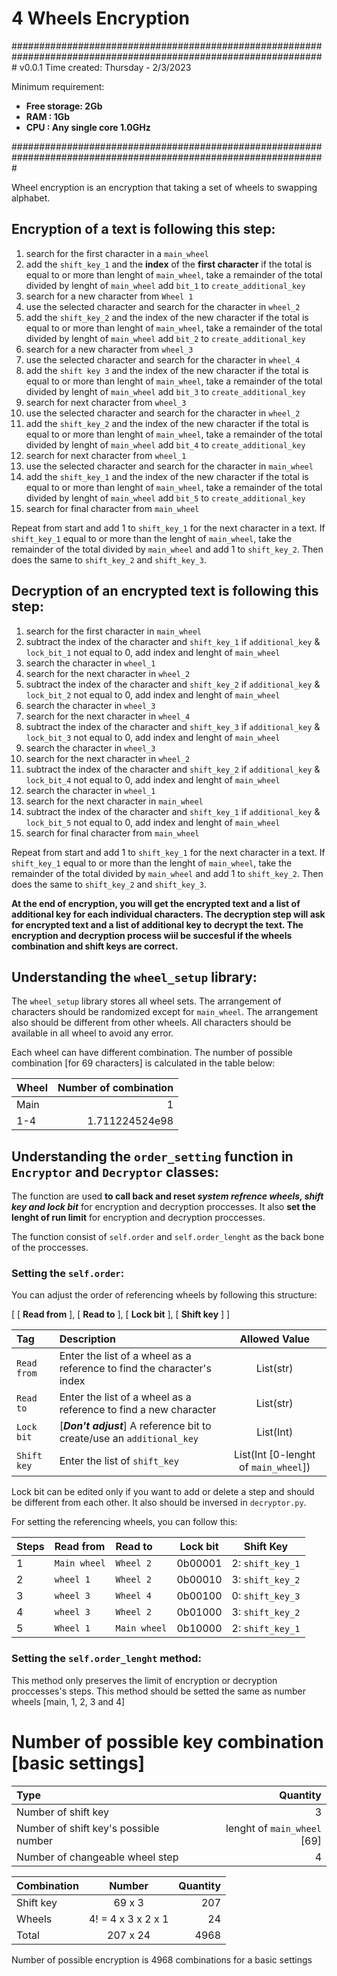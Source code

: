 # 4 Wheels Encryption

#################################################################################################################
v0.0.1
Time created: Thursday - 2/3/2023

Minimum requirement:
- **Free storage: 2Gb**
- **RAM         : 1Gb**
- **CPU         : Any single core 1.0GHz**

#################################################################################################################

Wheel encryption is an encryption that taking a set of wheels to swapping alphabet.

## Encryption of a text is following this step:
1) search for the first character in a `main_wheel`
2) add the `shift_key_1` and the **index** of the **first character**
   if the total is equal to or more than lenght of `main_wheel`, take a remainder of the total divided by lenght of `main_wheel`
   add `bit_1` to `create_additional_key`
3) search for a new character from `Wheel 1`
4) use the selected character and search for the character in `wheel_2`
5) add the `shift_key_2` and the index of the new character
   if the total is equal to or more than lenght of `main_wheel`, take a remainder of the total divided by lenght of `main_wheel`
   add `bit_2` to `create_additional_key`
6) search for a new character from `wheel_3`
7) use the selected character and search for the character in `wheel_4`
8) add the `shift key 3` and the index of the new character
   if the total is equal to or more than lenght of `main_wheel`, take a remainder of the total divided by lenght of `main_wheel`
   add `bit_3` to `create_additional_key`
9) search for next character from `wheel_3`
10) use the selected character and search for the character in `wheel_2`
11) add the `shift_key_2` and the index of the new character
   if the total is equal to or more than lenght of `main_wheel`, take a remainder of the total divided by lenght of `main_wheel`
   add `bit_4` to `create_additional_key`
12) search for next character from `wheel_1`
13) use the selected character and search for the character in `main_wheel`
14) add the `shift_key_1` and the index of the new character
   if the total is equal to or more than lenght of `main_wheel`, take a remainder of the total divided by lenght of `main_wheel`
   add `bit_5` to `create_additional_key`
15) search for final character from `main_wheel`

Repeat from start and add 1 to `shift_key_1` for the next character in a text. If `shift_key_1` equal to or more than the lenght of `main_wheel`, take the remainder of the total divided by `main_wheel` and add 1 to `shift_key_2`. Then does the same to `shift_key_2` and `shift_key_3`.

## Decryption of an encrypted text is following this step:
1) search for the first character in `main_wheel`
2) subtract the index of the character and `shift_key_1`
   if `additional_key` & `lock_bit_1` not equal to 0, add index and lenght of `main_wheel`
3) search the character in `wheel_1`
4) search for the next character in `wheel_2`
5) subtract the index of the character and `shift_key_2`
   if `additional_key` & `lock_bit_2` not equal to 0, add index and lenght of `main_wheel`
6) search the character in `wheel_3`
7) search for the next character in `wheel_4`
8) subtract the index of the character and `shift_key_3`
   if `additional_key` & `lock_bit_3` not equal to 0, add index and lenght of `main_wheel`
9) search the character in `wheel_3`
10) search for the next character in `wheel_2`
11) subtract the index of the character and `shift_key_2`
   if `additional_key` & `lock_bit_4` not equal to 0, add index and lenght of `main_wheel`
12) search the character in `wheel_1`
13) search for the next character in `main_wheel`
14) subtract the index of the character and `shift_key_1`
   if `additional_key` & `lock_bit_5` not equal to 0, add index and lenght of `main_wheel`
15) search for final character from `main_wheel`

Repeat from start and add 1 to `shift_key_1` for the next character in a text. If `shift_key_1` equal to or more than the lenght of `main_wheel`, take the remainder of the total divided by `main_wheel` and add 1 to `shift_key_2`. Then does the same to `shift_key_2` and `shift_key_3`.

**At the end of encryption, you will get the encrypted text and a list of additional key for each individual characters. The decryption step will ask for encrypted text and a list of additional key to decrypt the text. The encryption and decryption process wiil be succesful if the wheels combination and shift keys are correct.**

## Understanding the `wheel_setup` library:

The `wheel_setup` library stores all wheel sets. The arrangement of characters should be randomized except for `main_wheel`. The arrangement also should be different from other wheels. All characters should be available in all wheel to avoid any error.

Each wheel can have different combination. The number of possible combination \[for 69 characters] is calculated in the table below:

|Wheel|Number of combination|
|:---|---:|
|Main|1|
|1-4|1.711224524e98|

## Understanding the `order_setting` function in `Encryptor` and `Decryptor` classes:

The function are used **to call back and reset *system refrence wheels, shift key and lock bit*** for encryption and decryption proccesses. It also **set the lenght of run limit** for encryption and decryption proccesses.

The function consist of `self.order` and `self.order_lenght` as the back bone of the proccesses.

### Setting the `self.order`:

You can adjust the order of referencing wheels by following this structure:

\[
\[ **Read from** ],
\[ **Read to** ],
\[ **Lock bit** ],
\[ **Shift key** ]
]

|Tag|Description|Allowed Value|
|:---|:---|:---:|
|`Read from`|Enter the list of a wheel as a reference to find the character's index|List(str)|
|`Read to`|Enter the list of a wheel as a reference to find a new character|List(str)|
|`Lock bit`|\[***Don't adjust***] A reference bit to create/use an `additional_key`|List(Int)|
|`Shift key`|Enter the list of `shift_key`|List(Int \[0-lenght of `main_wheel`])|

Lock bit can be edited only if you want to add or delete a step and should be different from each other. It also should be
inversed in `decryptor.py`.

For setting the referencing wheels, you can follow this:

|Steps|Read from|Read to|Lock bit|Shift Key|
|:---|:---|:---|:---:|:---:|
|1|`Main wheel`|`Wheel 2`|0b00001|2: `shift_key_1`|
|2|`wheel 1`|`Wheel 2`|0b00010|3: `shift_key_2`|
|3|`wheel 3`|`Wheel 4`|0b00100|0: `shift_key_3`|
|4|`wheel 3`|`Wheel 2`|0b01000|3: `shift_key_2`|
|5|`Wheel 1`|`Main wheel`|0b10000|2: `shift_key_1`|

### Setting the `self.order_lenght` method:

This method only preserves the limit of encryption or decryption proccesses's steps. This method should be setted the same
as number wheels \[main, 1, 2, 3 and 4]

# Number of possible key combination \[basic settings]

|Type|Quantity|
|:---|---:|
|Number of shift key|3|
|Number of shift key's possible number| lenght of `main_wheel` \[69]|
|Number of changeable wheel step|4|

|Combination|Number|Quantity|
|:---|:---:|---:|
|Shift key|69 x 3|207|
|Wheels|4! = 4 x 3 x 2 x 1|24|
|Total|207 x 24|4968|

Number of possible encryption is 4968 combinations for a basic settings




